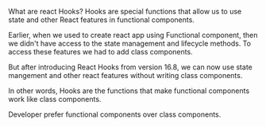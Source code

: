 What are react Hooks?
Hooks are special functions that allow us to use state and other React features in functional components.

Earlier, when we used to create react app using Functional component, then we didn't have access to the state management and lifecycle methods.
To access these features we had to add class components.


But after introducing React Hooks from version 16.8, we can now use state mangement and other react features without writing class components.

In other words, Hooks are the functions that make functional components work like class components.

Developer prefer functional components over class components.


